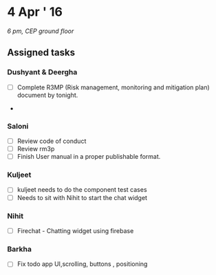 4 Apr ' 16
============
*6 pm, CEP ground floor*

## Assigned tasks
### Dushyant & Deergha
- [ ] Complete R3MP (Risk management, monitoring and mitigation plan) document by tonight.
- 

### Saloni
- [ ] Review code of conduct 
- [ ] Review rm3p
- [ ] Finish User manual in a proper publishable format.

### Kuljeet
 - [ ] kuljeet needs to do the component test cases
 - [ ] Needs to sit with Nihit to start the chat widget

### Nihit
- [ ] Firechat - Chatting widget using firebase
 

### Barkha
- [ ] Fix todo app UI,scrolling, buttons , positioning 
 

